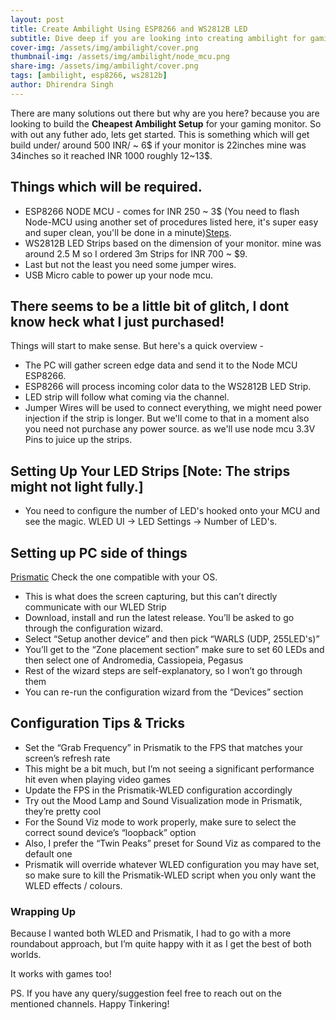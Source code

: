 ```yaml
---
layout: post
title: Create Ambilight Using ESP8266 and WS2812B LED
subtitle: Dive deep if you are looking into creating ambilight for gaming setup
cover-img: /assets/img/ambilight/cover.png
thumbnail-img: /assets/img/ambilight/node_mcu.png
share-img: /assets/img/ambilight/cover.png
tags: [ambilight, esp8266, ws2812b]
author: Dhirendra Singh
---
```

<!-- Introduction -->
There are many solutions out there but why are you here? because you are looking to build the **Cheapest Ambilight Setup** for your gaming monitor.
So with out any futher ado, lets get started.
This is something which will get build under/ around 500 INR/ ~ 6$ if your monitor is 22inches mine was 34inches so it reached INR 1000  roughly 12~13$.

## **Things which will be required.**

* ESP8266 NODE MCU - comes for INR 250 ~ 3$ (You need to flash Node-MCU using another set of procedures listed here, it's super easy and super clean, you'll be done in a minute)[Steps](https://tynick.com/blog/11-03-2019/getting-started-with-wled-on-esp8266/).
* WS2812B LED Strips based on the dimension of your monitor. mine was around 2.5 M so I ordered 3m Strips for INR 700 ~ $9.
* Last but not the least you need some jumper wires.
* USB Micro cable to power up your node mcu.
<!-- Exposition -->
## **There seems to be a little bit of glitch, I dont know heck what I just purchased!**

Things will start to make sense. But here's a quick overview -
 * The PC will gather screen edge data and send it to the Node MCU ESP8266.
 * ESP8266 will process incoming color data to the WS2812B LED Strip.
 * LED strip will follow what coming via the channel.
 * Jumper Wires will be used to connect everything, we might need power injection if the strip is longer. But we'll come to that in a moment also you need not purchase any power source. as we'll use node mcu 3.3V Pins to juice up the strips.

## Setting Up Your LED Strips [Note: The strips might not light fully.]

 * You need to configure the number of LED's hooked onto your MCU and see the magic.
 WLED UI -> LED Settings -> Number of LED's.

## Setting up PC side of things

 [Prismatic](https://github.com/psieg/Lightpack/releases) Check the one compatible with your OS.
 * This is what does the screen capturing, but this can’t directly communicate with our WLED Strip
 * Download, install and run the latest release. You’ll be asked to go through the configuration wizard.
 * Select “Setup another device” and then pick “WARLS (UDP, 255LED's)”
 * You’ll get to the “Zone placement section” make sure to set 60 LEDs and then select one of Andromedia, Cassiopeia, Pegasus
 * Rest of the wizard steps are self-explanatory, so I won’t go through them
 * You can re-run the configuration wizard from the “Devices” section
<!-- Conclusion -->

## Configuration Tips & Tricks

 * Set the “Grab Frequency” in Prismatik to the FPS that matches your screen’s refresh rate
 * This might be a bit much, but I’m not seeing a significant performance hit even when playing video games
 * Update the FPS in the Prismatik-WLED configuration accordingly
 * Try out the Mood Lamp and Sound Visualization mode in Prismatik, they’re pretty cool
 * For the Sound Viz mode to work properly, make sure to select the correct sound device’s “loopback” option
 * Also, I prefer the “Twin Peaks” preset for Sound Viz as compared to the default one
 * Prismatik will override whatever WLED configuration you may have set, so make sure to kill the Prismatik-WLED script when you only want the WLED effects / colours.

### Wrapping Up

Because I wanted both WLED and Prismatik, I had to go with a more roundabout approach, but I’m quite happy with it as I get the best of both worlds.

It works with games too!

PS. If you have any query/suggestion feel free to reach out on the mentioned channels.
Happy Tinkering!